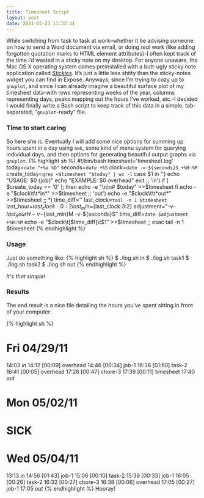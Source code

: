 ```yaml
---
title: Timesheet Script
layout: post
date: 2011-05-23 11:33:41
---
```

While switching from task to task at work–whether it be advising someone on how to send a Word document via email, or doing *real* work (like adding forgotten quotation marks to HTML element attributes)-I often kept track of the time I’d wasted in a sticky note on my desktop.
For anyone unaware, the Mac OS X operating system comes preinstalled with a butt-ugly sticky note application called <a href="http://en.wikipedia.org/wiki/Stickies_(software)">*Stickies*</a>. It’s just a little less shitty than the sticky-notes widget you can find in Exposé.
Anyways, since I’m trying to cozy up to `gnuplot`, and since I can already imagine a beautiful surface plot of my timesheet data-with rows representing weeks of the year, columns representing days, peaks mapping out the hours I’ve worked, etc.-I decided I would finally write a Bash script to keep track of this data in a simple, tab-separated, “`gnuplot`-ready” file.

### Time to start caring
So here she is. Eventually I will add some nice options for summing up hours spent in a day using `awk`, some kind of menu system for querying individual days, and then options for generating beautiful output graphs via `gnuplot`.
{% highlight sh %}
#!/bin/bash
timesheet='timesheet.log'
today=`date "+%a %D"`
seconds=`date +%S`
clock=`date -v-${seconds}S +%H:%M`
create_today=`grep <$timesheet "$today" | wc -l`
case $1 in
	'')
		echo "USAGE: $0 {job}"
		echo "EXAMPLE: $0 overhead"
		exit
		;;
	'in')
		if [ $create_today == '0' ]; then
			echo -e "\n\n# $today" >>$timesheet
		fi
		echo -e "$clock\t\t*in*" >>$timesheet
		;;
	'out')
		echo -e "$clock\t\t*out*" >>$timesheet
		;;
	*)
		time_diff=''
		last_clock=`tail -n 1 $timesheet`
			last_hour=${last_clock:0:2}
			last_min=${last_clock:3:2}
		adjustment="-v-${last_hour}H -v-${last_min}M -v-${seconds}S"
		time_diff=`date $adjustment +%H:%M`
		echo -e "$clock\t[$time_diff]\t$1" >>$timesheet
		;;
	esac
tail -n 1 $timesheet
{% endhighlight %}

### Usage
Just do something like:
{% highlight sh %}
$ ./log.sh in
$ ./log.sh task1
$ ./log.sh task2
$ ./log.sh out
{% endhighlight %}

*It's that simple!*

### Results
The end result is a nice file detailing the hours you’ve spent sitting in front of your computer:

{% highlight sh %}
# Fri 04/29/11 
14:03		*in*
14:12	[00:09]	overhead
14:46	[00:34]	job-1
16:36	[01:50]	task-2
16:41	[00:05]	overhead
17:28	[00:47]	chore-3
17:39	[00:11]	timesheet
17:40		*out*

# Mon 05/02/11
# SICK

# Wed 05/04/11
13:13		*in*
14:56	[01:43]	job-1
15:06	[00:10]	task-2
15:39	[00:33]	job-1
16:05	[00:26]	task-2
16:32	[00:27]	chore-3
16:38	[00:06]	overhead
17:05	[00:27]	job-1
17:05		*out*
{% endhighlight %}
Hooray!
